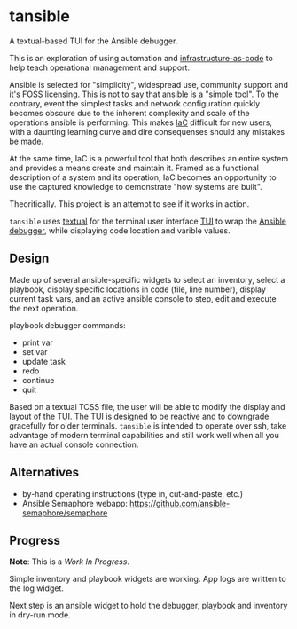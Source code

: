 # tansible
A textual-based TUI for the Ansible debugger.

This is an exploration of using automation and [infrastructure-as-code](https://en.wikipedia.org/wiki/Infrastructure_as_code) to help teach operational management and support.

Ansible is selected for "simplicity", widespread use, community support and it's FOSS licensing. This is not to say that ansible is a "simple tool". To the contrary, event the simplest tasks and network configuration quickly becomes obscure due to the inherent complexity and scale of the operations ansible is performing. This makes [IaC](https://en.wikipedia.org/wiki/Infrastructure_as_code) difficult for new users, with a daunting learning curve and dire consequenses should any mistakes be made.

At the same time, IaC is a powerful tool that both describes an entire system and provides a means create and maintain it. Framed as a functional description of a system and its operation, IaC becomes an opportunity to use the captured knowledge to demonstrate "how systems are built".

Theoritically. This project is an attempt to see if it works in action.

`tansible` uses [textual](https://github.com/Textualize/textual) for the terminal user interface [TUI](https://en.wikipedia.org/wiki/Text-based_user_interface) to wrap the [Ansible debugger](https://docs.ansible.com/ansible/2.9/user_guide/playbooks_debugger.html), while displaying code location and varible values.

## Design

Made up of several ansible-specific widgets to select an inventory, select a playbook, display specific locations in code (file, line number), display current task vars, and an active ansible console to step, edit and execute the next operation.

playbook debugger commands:
* print var
* set var
* update task
* redo
* continue
* quit

Based on a textual TCSS file, the user will be able to modify the display and layout of the TUI. The TUI is designed to be reactive and to downgrade gracefully for older terminals. `tansible` is intended to operate over ssh, take advantage of modern terminal capabilities and still work well when all you have an actual console connection.

## Alternatives

* by-hand operating instructions (type in, cut-and-paste, etc.)
* Ansible Semaphore webapp: https://github.com/ansible-semaphore/semaphore

## Progress

**Note**: This is a *Work In Progress*.

Simple inventory and playbook widgets are working. App logs are written to the log widget.

Next step is an ansible widget to hold the debugger, playbook and inventory in dry-run mode.
